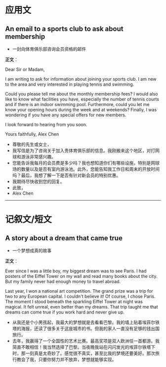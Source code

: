 # 应用文

## An email to a sports club to ask about membership
- 一封向体育俱乐部咨询会员资格的邮件

**正文**：

Dear Sir or Madam,

I am writing to ask for information about joining your sports club. I am new to the area and very interested in playing tennis and swimming.

Could you please tell me about the monthly membership fees? I would also like to know what facilities you have, especially the number of tennis courts and if there is an indoor swimming pool. Furthermore, could you let me know your opening hours during the week and at weekends? Finally, I was wondering if you have any special offers for new members.

I look forward to hearing from you soon.

Yours faithfully,
Alex Chen

- 尊敬的先生或女士，
- 我写信是为了咨询关于加入贵体育俱乐部的信息。我刚搬来这个地区，对打网球和游泳非常感兴趣。
- 您能告诉我每月的会员费是多少吗？我也想知道你们有哪些设施，特别是网球场的数量以及是否有室内游泳池。此外，您能告知我工作日和周末的开放时间吗？最后，我想了解一下是否有针对新会员的特别优惠。
- 我期待尽快收到您的回复。
- 此致，
- Alex Chen

---

# 记叙文/短文

## A story about a dream that came true
- 一个梦想成真的故事

**正文**：

Ever since I was a little boy, my biggest dream was to see Paris. I had posters of the Eiffel Tower on my wall and read many books about the city. But my family never had enough money to travel abroad.

Last year, I won a national art competition. The grand prize was a trip for two to any European capital. I couldn't believe it! Of course, I chose Paris. The moment I stood beneath the sparkling Eiffel Tower at night was magical. It felt unreal, even better than my dreams. That trip taught me that dreams can come true if you work hard and never give up.

- 从我还是个小男孩起，我最大的梦想就是去看看巴黎。我的墙上贴着埃菲尔铁塔的海报，还读了很多关于这座城市的书。但我的家人一直没有足够的钱出国旅行。
- 去年，我赢得了一个全国性的艺术比赛。最高奖项是双人欧洲任一首都游。我简直不敢相信！我当然选择了巴黎。当夜晚我站在闪闪发光的埃菲尔铁塔下时，那一刻真是太奇妙了。感觉很不真实，甚至比我的梦境还要美好。那次旅行教会了我，只要你努力并不放弃，梦想就能够实现。
